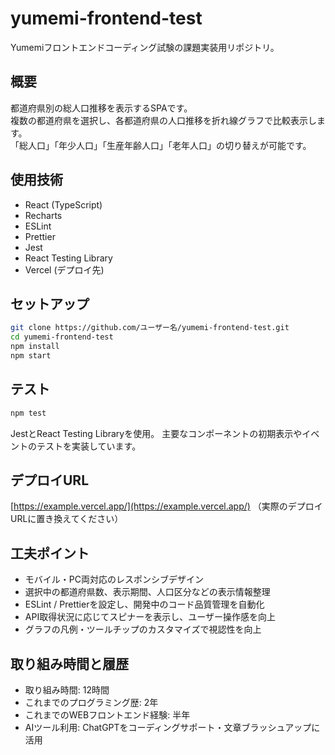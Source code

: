 # yumemi-frontend-test

Yumemiフロントエンドコーディング試験の課題実装用リポジトリ。

## 概要

都道府県別の総人口推移を表示するSPAです。  
複数の都道府県を選択し、各都道府県の人口推移を折れ線グラフで比較表示します。  
「総人口」「年少人口」「生産年齢人口」「老年人口」の切り替えが可能です。

## 使用技術

- React (TypeScript)
- Recharts
- ESLint
- Prettier
- Jest
- React Testing Library
- Vercel (デプロイ先)

## セットアップ

```bash
git clone https://github.com/ユーザー名/yumemi-frontend-test.git
cd yumemi-frontend-test
npm install
npm start
````

## テスト

```bash
npm test
```

JestとReact Testing Libraryを使用。
主要なコンポーネントの初期表示やイベントのテストを実装しています。

## デプロイURL

[https://example.vercel.app/](https://example.vercel.app/)
（実際のデプロイURLに置き換えてください）

## 工夫ポイント

* モバイル・PC両対応のレスポンシブデザイン
* 選択中の都道府県数、表示期間、人口区分などの表示情報整理
* ESLint / Prettierを設定し、開発中のコード品質管理を自動化
* API取得状況に応じてスピナーを表示し、ユーザー操作感を向上
* グラフの凡例・ツールチップのカスタマイズで視認性を向上

## 取り組み時間と履歴

* 取り組み時間: 12時間
* これまでのプログラミング歴: 2年
* これまでのWEBフロントエンド経験: 半年
* AIツール利用: ChatGPTをコーディングサポート・文章ブラッシュアップに活用

